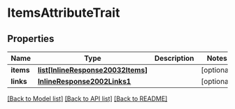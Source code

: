 # ItemsAttributeTrait

## Properties
Name | Type | Description | Notes
------------ | ------------- | ------------- | -------------
**items** | [**list[InlineResponse20032Items]**](InlineResponse20032Items.md) |  | [optional] 
**links** | [**InlineResponse2002Links1**](InlineResponse2002Links1.md) |  | [optional] 

[[Back to Model list]](../README.md#documentation-for-models) [[Back to API list]](../README.md#documentation-for-api-endpoints) [[Back to README]](../README.md)


